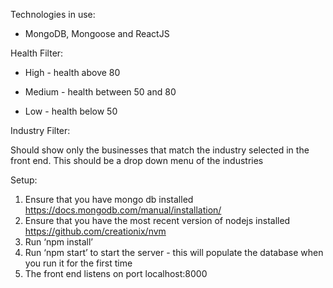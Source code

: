 Technologies in use: 

- MongoDB, Mongoose and ReactJS

Health Filter:

- High - health above 80

- Medium - health between 50 and 80

- Low - health below 50

Industry Filter:

Should show only the businesses that match the industry selected in the front end. This should be a drop down
menu of the industries

Setup:
1. Ensure that you have mongo db installed
https://docs.mongodb.com/manual/installation/
2. Ensure that you have the most recent version of nodejs installed
https://github.com/creationix/nvm
3. Run ‘npm install’
4. Run ‘npm start’ to start the server - this will populate the database when you run it for the first
time
5. The front end listens on port localhost:8000
